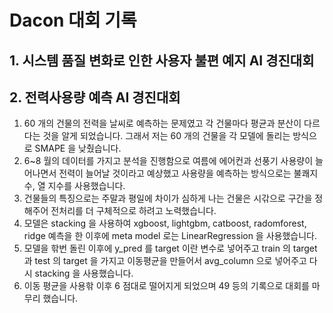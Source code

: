 # Dacon 대회 기록

## 1. 시스템 품질 변화로 인한 사용자 불편 예지 AI 경진대회
## 2. 전력사용량 예측 AI 경진대회
1. 60 개의 건물의 전력을 날씨로 예측하는 문제였고 각 건물마다 평균과 분산이 다르다는 것을 알게 되었습니다. 그래서 저는 60 개의 건물을 각 모델에 돌리는 방식으로 SMAPE 을 낮췄습니다.
2. 6~8 월의 데이터를 가지고 분석을 진행함으로 여름에 에어컨과 선풍기 사용량이 늘어나면서 전력이 늘어날 것이라고 예상했고 사용량을 예측하는 방식으로는 불쾌지수, 열 지수를 사용했습니다.
3. 건물들의 특징으로는 주말과 평일에 차이가 심하게 나는 건물은 시갂으로 구간을 정해주어 전처리를 더 구체적으로 하려고 노력했습니다.
4. 모델은 stacking 을 사용하여 xgboost, lightgbm, catboost, radomforest, ridge 예측을 한 이후에 meta model 로는 LinearRegression 을 사용했습니다.
5. 모델을 핚번 돌린 이후에 y_pred 를 target 이란 변수로 넣어주고 train 의 target 과 test 의 target 을 가지고 이동평균을 만들어서 avg_column 으로 넣어주고 다시 stacking 을 사용했습니다.
6. 이동 평균을 사용핚 이후 6 점대로 떨어지게 되었으며 49 등의 기록으로 대회를 마무리 했습니다.
